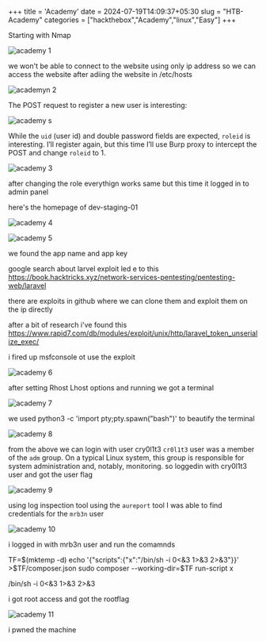 +++
title = 'Academy'
date = 2024-07-19T14:09:37+05:30
slug = "HTB-Academy"
categories = ["hackthebox","Academy","linux","Easy"]
+++


Starting with Nmap

![academy 1](https://dl.dropbox.com/scl/fi/fqp4hq89ijjlcifcw6gol/Pasted-image-20240331223815.png?rlkey=oyet4dj9nvzfsmqij9i10ls8d&st=yha42nhs&dl=0)


we won't be able to connect to the website using only ip address so we can access the website after adiing the website in /etc/hosts

![academyn 2](https://dl.dropbox.com/scl/fi/w3e7n2yngicpzlj14lkar/Pasted-image-20240331223953.png?rlkey=6gvnlxl5ll9m4wxrevdsvvh30&st=ap403fdm&dl=0)

The POST request to register a new user is interesting:

![academy s](https://dl.dropbox.com/scl/fi/3ydotg5te40jtunqco2iz/Pasted-image-20240331225045.png?rlkey=l3h0i9qs0qggx7parjvcu28s8&st=rwq9dg95&dl=0)


While the `uid` (user id) and double password fields are expected, `roleid` is interesting. I’ll register again, but this time I’ll use Burp proxy to intercept the POST and change `roleid` to 1.

![academy 3](https://dl.dropbox.com/scl/fi/vllspoynhb84wbuiq7qbm/Pasted-image-20240331225505.png?rlkey=iexfkh89h3x5d9aep398y64vq&st=5v3pxdka&dl=0)

after changing the role everythign works same but this time it logged in to admin panel 

here's the homepage of dev-staging-01

![academy 4](https://dl.dropbox.com/scl/fi/hp8pvnduywaou84pz7zjx/Pasted-image-20240331230121.png?rlkey=igx80780zip64fg115479pweu&st=50v6jgrv&dl=0)


![academy 5](https://dl.dropbox.com/scl/fi/57okovykk1m1av8fu6vu9/Pasted-image-20240331230200.png?rlkey=s3lok1bs9ne5828beuqwie7xz&st=5xwdnu74&dl=0)

we found the app name and app key 

google search about larvel exploit led e to this
https://book.hacktricks.xyz/network-services-pentesting/pentesting-web/laravel

there are exploits in github where we can clone them and exploit them on the ip directly

after a bit of research i've found this 
https://www.rapid7.com/db/modules/exploit/unix/http/laravel_token_unserialize_exec/

i fired up msfconsole ot use the exploit

![academy 6](https://dl.dropbox.com/scl/fi/xpjkef41t15nirzi4bx2y/Pasted-image-20240331232245.png?rlkey=6z7akybumyh9ftok3n7hg78n2&st=6jqbvauu&dl=0)

after setting Rhost Lhost options and running we got a terminal

![academy 7](https://dl.dropbox.com/scl/fi/u4cq5a2l8j8e47b1807ne/Pasted-image-20240331233056.png?rlkey=diuzhxh6qel7zsmwdv3kdlyf8&st=c629ddfe&dl=0)

we used python3 -c 'import pty;pty.spawn("bash")' to beautify the terminal 

![academy 8](https://dl.dropbox.com/scl/fi/3j8qygrm6c6yqpq3krcah/Pasted-image-20240331233910.png?rlkey=rpo8grrschi4arf56kbwch8wt&st=5j6do7me&dl=0)

from the above we can login with user cry0l1t3
`cr0l1t3` user was a member of the `adm` group. On a typical Linux system, this group is responsible for system administration and, notably, monitoring.
so loggedin with cry0l1t3 user and got the user flag

![academy 9](https://dl.dropbox.com/scl/fi/al16mvqc0frimdn1stmox/Pasted-image-20240331235258.png?rlkey=zm49m7f4zyp4iy17298d6p14b&st=y6d1i765&dl=0)

using log inspection tool using the `aureport` tool I was able to find credentials for the `mrb3n` user

![academy 10](https://dl.dropbox.com/scl/fi/terkqw2c38ej6s1cmg3kj/Pasted-image-20240331234551.png?rlkey=i0s660hwoemxthbsnjq4x1z1l&st=gch5s653&dl=0)


i logged in with mrb3n user and run the comamnds

TF=$(mktemp -d)
echo '{"scripts":{"x":"/bin/sh -i 0<&3 1>&3 2>&3"}}' >$TF/composer.json
sudo composer --working-dir=$TF run-script x

/bin/sh -i 0<&3 1>&3 2>&3

i got root access and got the rootflag

![academy 11](https://dl.dropbox.com/scl/fi/ddeawmahlyieh29wrf2sc/Pasted-image-20240331235459.png?rlkey=kx83umn6ytorjakg880r3hztt&st=6gedqq9b&dl=0)


i pwned the machine 


